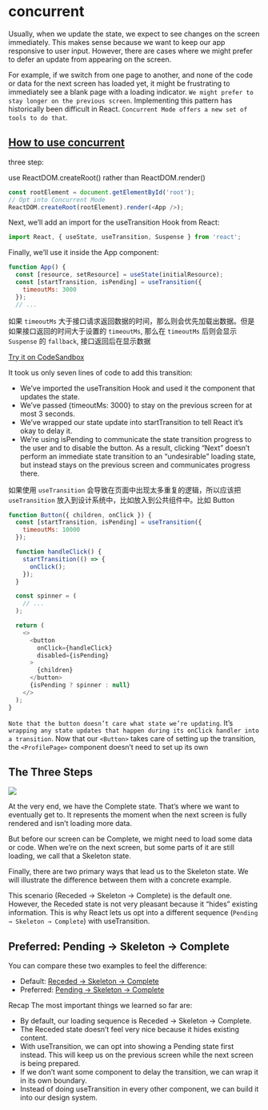 # concurrent

Usually, when we update the state, we expect to see changes on the screen immediately. This makes sense because we want to keep our app responsive to user input. However, there are cases where we might prefer to defer an update from appearing on the screen.

For example, if we switch from one page to another, and none of the code or data for the next screen has loaded yet, it might be frustrating to immediately see a blank page with a loading indicator. `We might prefer to stay longer on the previous screen`. Implementing this pattern has historically been difficult in React. `Concurrent Mode offers a new set of tools to do that`.

## [How to use concurrent](https://reactjs.org/docs/concurrent-mode-patterns.html)

three step:

use ReactDOM.createRoot() rather than ReactDOM.render()

```js
const rootElement = document.getElementById('root');
// Opt into Concurrent Mode
ReactDOM.createRoot(rootElement).render(<App />);
```

Next, we’ll add an import for the useTransition Hook from React:

```js
import React, { useState, useTransition, Suspense } from 'react';
```

Finally, we’ll use it inside the App component:

```js
function App() {
  const [resource, setResource] = useState(initialResource);
  const [startTransition, isPending] = useTransition({
    timeoutMs: 3000
  });
  // ...
```

如果 `timeoutMs` 大于接口请求返回数据的时间，那么则会优先加载出数据。但是如果接口返回的时间大于设置的 `timeoutMs`, 那么在 `timeoutMs` 后则会显示 `Suspense`
的 `fallback`, 接口返回后在显示数据

[Try it on CodeSandbox](https://codesandbox.io/s/jovial-lalande-26yep)

It took us only seven lines of code to add this transition:

- We’ve imported the useTransition Hook and used it the component that updates the state.
- We’ve passed {timeoutMs: 3000} to stay on the previous screen for at most 3 seconds.
- We’ve wrapped our state update into startTransition to tell React it’s okay to delay it.
- We’re using isPending to communicate the state transition progress to the user and to disable the button.
  As a result, clicking “Next” doesn’t perform an immediate state transition to an “undesirable” loading state, but instead stays on the previous screen and communicates progress there.

如果使用 `useTransition` 会导致在页面中出现太多重复的逻辑，所以应该把 `useTransition` 放入到设计系统中，比如放入到公共组件中。比如 Button

```js
function Button({ children, onClick }) {
  const [startTransition, isPending] = useTransition({
    timeoutMs: 10000
  });

  function handleClick() {
    startTransition(() => {
      onClick();
    });
  }

  const spinner = (
    // ...
  );

  return (
    <>
      <button
        onClick={handleClick}
        disabled={isPending}
      >
        {children}
      </button>
      {isPending ? spinner : null}
    </>
  );
}
```

`Note that the button doesn’t care what state we’re updating`. It’s `wrapping any state updates that happen during its onClick handler into a transition`. Now that our `<Button>` takes care of setting up the transition, the `<ProfilePage>` component doesn’t need to set up its own

## The Three Steps

![](https://reactjs.org/static/cm-steps-simple-46bf8ed031b93548272a405e1fb0f1ed-acf85.png)

At the very end, we have the Complete state. That’s where we want to eventually get to. It represents the moment when the next screen is fully rendered and isn’t loading more data.

But before our screen can be Complete, we might need to load some data or code. When we’re on the next screen, but some parts of it are still loading, we call that a Skeleton state.

Finally, there are two primary ways that lead us to the Skeleton state. We will illustrate the difference between them with a concrete example.

This scenario (Receded → Skeleton → Complete) is the default one. However, the Receded state is not very pleasant because it “hides” existing information. This is why React lets us opt into a different sequence (`Pending → Skeleton → Complete`) with useTransition.

## Preferred: Pending → Skeleton → Complete

You can compare these two examples to feel the difference:

- Default: [Receded → Skeleton → Complete](https://codesandbox.io/s/prod-grass-g1lh5)
- Preferred: [Pending → Skeleton → Complete](https://codesandbox.io/s/focused-snow-xbkvl)

Recap
The most important things we learned so far are:

- By default, our loading sequence is Receded → Skeleton → Complete.
- The Receded state doesn’t feel very nice because it hides existing content.
- With useTransition, we can opt into showing a Pending state first instead. This will keep us on the previous screen while the next screen is being prepared.
- If we don’t want some component to delay the transition, we can wrap it in its own <Suspense> boundary.
- Instead of doing useTransition in every other component, we can build it into our design system.

